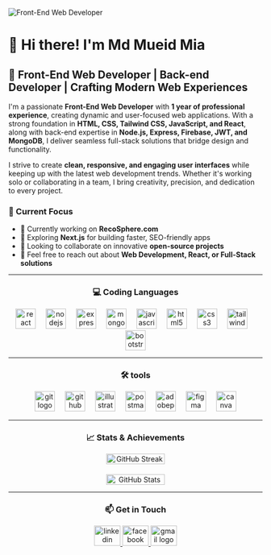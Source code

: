 ![Front-End Web Developer](https://scontent.fjsr17-1.fna.fbcdn.net/v/t39.30808-6/471546819_2584270808435736_2274969574795758737_n.jpg?_nc_cat=104&ccb=1-7&_nc_sid=127cfc&_nc_eui2=AeHOm5p-MKE5j2CmmrDaR_pAzeXXOmEilbfN5dc6YSKVt1I4tkCDXXsG_DpQtWPCI2cdI4aylJJOasVHOWjv2Ru_&_nc_ohc=KetbI32Pxf8Q7kNvgFhJNeS&_nc_zt=23&_nc_ht=scontent.fjsr17-1.fna&_nc_gid=AV0VahabEpAEoPVqfYvgPY6&oh=00_AYAbuIVgSYYf_i3PJ7U-bYTfwQ5QD_H_g58opjWb5s3jjA&oe=67A53F64)

# 👋 Hi there! I'm **Md Mueid Mia**  
## 🚀 Front-End Web Developer | Back-end Developer | Crafting Modern Web Experiences  

I'm a passionate **Front-End Web Developer** with **1 year of professional experience**, creating dynamic and user-focused web applications. With a strong foundation in **HTML, CSS, Tailwind CSS, JavaScript, and React**, along with back-end expertise in **Node.js, Express, Firebase, JWT, and MongoDB**, I deliver seamless full-stack solutions that bridge design and functionality.  

I strive to create **clean, responsive, and engaging user interfaces** while keeping up with the latest web development trends. Whether it's working solo or collaborating in a team, I bring creativity, precision, and dedication to every project.  

### **🌟 Current Focus**  
- 🔭 Currently working on **RecoSphere.com**  
- 🌱 Exploring **Next.js** for building faster, SEO-friendly apps  
- 👯 Looking to collaborate on innovative **open-source projects**  
- 💬 Feel free to reach out about **Web Development, React, or Full-Stack solutions**  

---

<h3 align="center">💻 Coding Languages</h3>

<div align="center">
  <img src="https://cdn.jsdelivr.net/gh/devicons/devicon/icons/react/react-original.svg" height="40" alt="react logo" />
  <img width="12" />
  <img src="https://cdn.jsdelivr.net/gh/devicons/devicon/icons/nodejs/nodejs-original.svg" height="40" alt="nodejs logo" />
  <img width="12" />
  <img src="https://cdn.jsdelivr.net/gh/devicons/devicon/icons/express/express-original.svg" height="40" alt="express logo" />
  <img width="12" />
  <img src="https://cdn.jsdelivr.net/gh/devicons/devicon/icons/mongodb/mongodb-original.svg" height="40" alt="mongodb logo" />
  <img width="12" />
  <img src="https://cdn.jsdelivr.net/gh/devicons/devicon/icons/javascript/javascript-original.svg" height="40" alt="javascript logo" />
  <img width="12" />
  <img src="https://cdn.jsdelivr.net/gh/devicons/devicon/icons/html5/html5-original.svg" height="40" alt="html5 logo" />
  <img width="12" />
  <img src="https://cdn.jsdelivr.net/gh/devicons/devicon/icons/css3/css3-original.svg" height="40" alt="css3 logo" />
  <img width="12" />
  <img src="https://cdn.jsdelivr.net/gh/devicons/devicon/icons/tailwindcss/tailwindcss-original-wordmark.svg" height="40" alt="tailwindcss logo" />
  <img width="12" />
  <img src="https://cdn.jsdelivr.net/gh/devicons/devicon/icons/bootstrap/bootstrap-original.svg" height="40" alt="bootstrap logo" />
</div>

---

<h3 align="center">🛠 tools</h3>

<div align="center">
  <img src="https://cdn.jsdelivr.net/gh/devicons/devicon/icons/git/git-original.svg" height="40" alt="git logo" />
  <img width="12" />
  <img src="https://cdn.jsdelivr.net/gh/devicons/devicon/icons/github/github-original.svg" height="40" alt="github logo" />
  <img width="12" />
  <img src="https://cdn.jsdelivr.net/gh/devicons/devicon/icons/illustrator/illustrator-plain.svg" height="40" alt="illustrator logo" />
  <img width="12" />
  <img src="https://skillicons.dev/icons?i=postman" height="40" alt="postman logo" />
  <img width="12" />
  <img src="https://skillicons.dev/icons?i=ps" height="40" alt="adobephotoshop logo" />
  <img width="12" />
  <img src="https://skillicons.dev/icons?i=figma" height="40" alt="figma logo" />
  <img width="12" />
  <img src="https://cdn.simpleicons.org/canva/00C4CC" height="40" alt="canva logo" />
</div>

---

### <h3 align="center">📈 Stats & Achievements</h3>

<div style="display: flex; justify-content: center; align-items: center; gap: 20px; flex-wrap: wrap; max-width: 1000px; margin: 0 auto;">
  <a href="https://git.io/streak-stats" style="display: inline; flex: 1; min-width: 49%; text-align: center;">
    <img src="https://streak-stats.demolab.com/?user=Md-Mueid-Mia&theme=radical" alt="GitHub Streak" style="width: 48%; border-radius: 8px;">
  </a>
  <a href="https://github.com/anuraghazra/github-readme-stats" style="display: inline; flex: 1; min-width: 49%; text-align: center;">
    <img src="https://github-readme-stats.vercel.app/api?username=Md-Mueid-Mia&show_icons=true&theme=radical" alt="GitHub Stats" style="width:  48%; border-radius: 8px;">
  </a>
</div>

---

### <h3 align="center">📫 Get in Touch</h3>

<div align="center">
  <a href="https://www.linkedin.com/in/md-mueid-mia" target="_blank">
    <img src="https://raw.githubusercontent.com/maurodesouza/profile-readme-generator/master/src/assets/icons/social/linkedin/default.svg" width="52" height="40" alt="linkedin logo" />
  </a>
  <a href="https://www.facebook.com/mdmueidmia" target="_blank">
    <img src="https://raw.githubusercontent.com/maurodesouza/profile-readme-generator/master/src/assets/icons/social/facebook/default.svg" width="52" height="40" alt="facebook logo" />
  </a>
  <a href="mdmueidmia@gmail.com" target="_blank">
    <img src="https://raw.githubusercontent.com/maurodesouza/profile-readme-generator/master/src/assets/icons/social/gmail/default.svg" width="52" height="40" alt="gmail logo" />
  </a>
</div>
